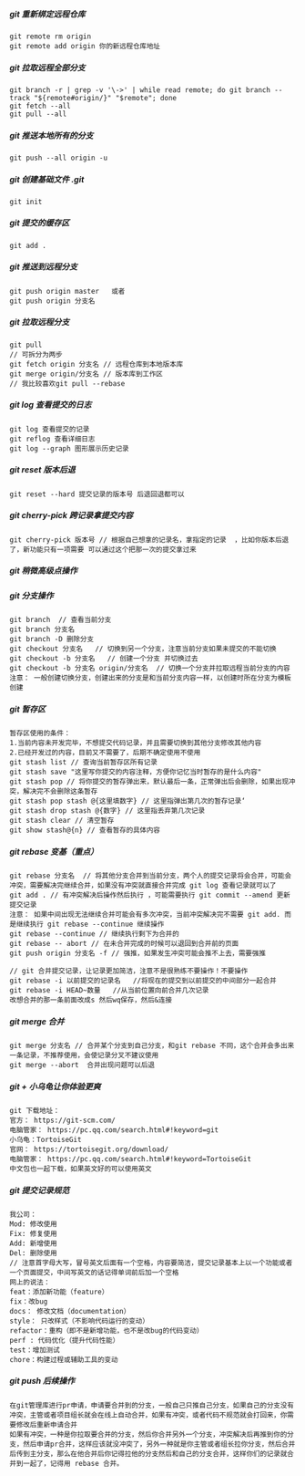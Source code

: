 ##### git 重新绑定远程仓库

```
git remote rm origin
git remote add origin 你的新远程仓库地址
```

##### git 拉取远程全部分支

```
git branch -r | grep -v '\->' | while read remote; do git branch --track "${remote#origin/}" "$remote"; done
git fetch --all
git pull --all
```



##### git 推送本地所有的分支

```
git push --all origin -u
```

##### git 创建基础文件 .git

```github
git init
```

##### git  提交的缓存区

```
git add .
```

##### git 推送到远程分支

```
git push origin master   或者
git push origin 分支名
```

##### git 拉取远程分支

```
git pull
// 可拆分为两步
git fetch origin 分支名 // 远程仓库到本地版本库
git merge origin/分支名 // 版本库到工作区 
// 我比较喜欢git pull --rebase
```

##### git log  查看提交的日志

```
git log 查看提交的记录
git reflog 查看详细日志
git log --graph 图形展示历史记录
```

##### git reset 版本后退

```
git reset --hard 提交记录的版本号 后退回退都可以
```

##### git cherry-pick 跨记录拿提交内容

```
git cherry-pick 版本号 // 根据自己想拿的记录名，拿指定的记录  ，比如你版本后退了，新功能只有一项需要 可以通过这个把那一次的提交拿过来
```



##### git 稍微高级点操作

##### git 分支操作

```
git branch  // 查看当前分支
git branch 分支名
git branch -D 删除分支
git checkout 分支名   // 切换到另一个分支，注意当前分支如果未提交的不能切换
git checkout -b 分支名   // 创建一个分支 并切换过去
git checkout -b 分支名 origin/分支名  // 切换一个分支并拉取远程当前分支的内容
注意： 一般创建切换分支，创建出来的分支是和当前分支内容一样，以创建时所在分支为模板创建
```

##### git 暂存区

```
暂存区使用的条件：
1.当前内容未开发完毕，不想提交代码记录，并且需要切换到其他分支修改其他内容
2.已经开发过的内容，目前又不需要了，后期不确定使用不使用
git stash list // 查询当前暂存区所有记录
git stash save "这里写你提交的内容注释，方便你记忆当时暂存的是什么内容" 
git stash pop // 将你提交的暂存弹出来，默认最后一条，正常弹出后会删除，如果出现冲突，解决完不会删除这条暂存
git stash pop stash @{这里填数字} // 这里指弹出第几次的暂存记录‘
git stash drop stash @{数字} // 这里指丢弃第几次记录
git stash clear // 清空暂存
git show stash@{n} // 查看暂存的具体内容
```

##### git rebase  变基（重点）

```
git rebase 分支名  // 将其他分支合并到当前分支，两个人的提交记录将会合并，可能会冲突，需要解决完继续合并，如果没有冲突就直接合并完成 git log 查看记录就可以了
git add . // 有冲突解决后操作然后执行 ，可能需要执行 git commit --amend 更新提交记录
注意： 如果中间出现无法继续合并可能会有多次冲突，当前冲突解决完不需要 git add. 而是继续执行 git rebase --continue 继续操作
git rebase --continue // 继续执行剩下为合并的
git rebase -- abort // 在未合并完成的时候可以退回到合并前的页面
git push origin 分支名 -f // 强推，如果发生冲突可能会推不上去，需要强推

// git 合并提交记录，让记录更加简洁，注意不是很熟练不要操作！不要操作
git rebase -i 以前提交的记录名   //将现在的提交到以前提交的中间部分一起合并
git rebase -i HEAD~数量   //从当前位置向前合并几次记录
改想合并的那一条前面改成s 然后wq保存，然后&连接
```

##### git merge 合并

```
git merge 分支名 // 合并某个分支到自己分支，和git rebase 不同，这个合并会多出来一条记录，不推荐使用，会使记录分叉不建议使用
git merge --abort  合并出现问题可以后退
```

##### git + 小乌龟让你体验更爽

```
git 下载地址： 
官方： https://git-scm.com/
电脑管家： https://pc.qq.com/search.html#!keyword=git
小乌龟：TortoiseGit
官网： https://tortoisegit.org/download/
电脑管家： https://pc.qq.com/search.html#!keyword=TortoiseGit
中文包也一起下载，如果英文好的可以使用英文
```

##### git 提交记录规范

```
我公司： 
Mod: 修改使用
Fix: 修复使用
Add: 新增使用
Del: 删除使用
// 注意首字母大写，冒号英文后面有一个空格，内容要简洁，提交记录基本上以一个功能或者一个页面提交，中间写英文的话记得单词前后加一个空格
网上的说法：
feat：添加新功能（feature）
fix：改bug
docs： 修改文档（documentation）
style： 只改样式（不影响代码运行的变动）
refactor：重构（即不是新增功能，也不是改bug的代码变动）
perf : 代码优化（提升代码性能）
test：增加测试
chore：构建过程或辅助工具的变动
```

##### git push 后续操作

```
在git管理库进行pr申请，申请要合并到的分支，一般自己只推自己分支，如果自己的分支没有冲突，主管或者项目组长就会在线上自动合并，如果有冲突，或者代码不规范就会打回来，你需要修改后重新申请合并
如果有冲突，一种是你拉取要合并的分支，然后你合并另外一个分支，冲突解决后再推到你的分支，然后申请pr合并，这样应该就没冲突了，另外一种就是你主管或者组长拉你分支，然后合并后传到主分支，那么在他合并后你记得拉他的分支然后和自己的分支合并，这样你们的记录就合并到一起了，记得用 rebase 合并。
```

